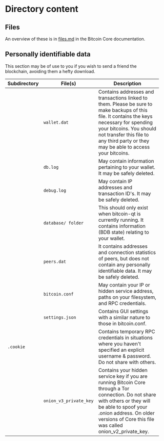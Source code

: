 # Directory content
## Files
An overview of these is in [files.md](https://github.com/bitcoin/bitcoin/blob/master/doc/files.md) in the Bitcoin Core documentation.

## Personally identifiable data
This section may be of use to you if you wish to send a friend the blockchain, avoiding them a hefty download.

Subdirectory       | File(s)               | Description
-------------------|-----------------------|------------
                   | `wallet.dat`          | Contains addresses and transactions linked to them. Please be sure to make backups of this file. It contains the keys necessary for spending your bitcoins. You should not transfer this file to any third party or they may be able to access your bitcoins.
                   | `db.log`              | May contain information pertaining to your wallet. It may be safely deleted.
                   | `debug.log`           | May contain IP addresses and transaction ID's. It may be safely deleted.
                   | `database/ folder`    | This should only exist when bitcoin-qt is currently running. It contains information (BDB state) relating to your wallet.
                   | `peers.dat`           | It contains addresses and connection statistics of peers, but does not contain any personally identifiable data. It may be safely deleted.
                   | `bitcoin.conf`        | May contain your IP or hidden service address, paths on your filesystem, and RPC credentials.
                   | `settings.json`       | Contains GUI settings with a similar nature to those in bitcoin.conf.
`.cookie`          |                       | Contains temporary RPC credentials in situations where you haven't specified an explicit username & password. Do not share with others.
                   | `onion_v3_private_key`| Contains your hidden service key if you are running Bitcoin Core through a Tor connection. Do not share with others or they will be able to spoof your .onion address. On older versions of Core this file was called onion_v2_private_key.
  



#
#
#
#
#
#
#
#
#
#
#
#
